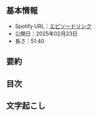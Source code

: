 ## **基本情報**

- Spotify URL：[エピソードリンク](https://open.spotify.com/episode/47mtYSQzPfGwlGLJ4bPw5b?si=74c4815802524006&nd=1&dlsi=782d36f54f874c79)
- 公開日：2025年02月23日
- 長さ：51:40

## **要約**



## **目次**



## **文字起こし**


